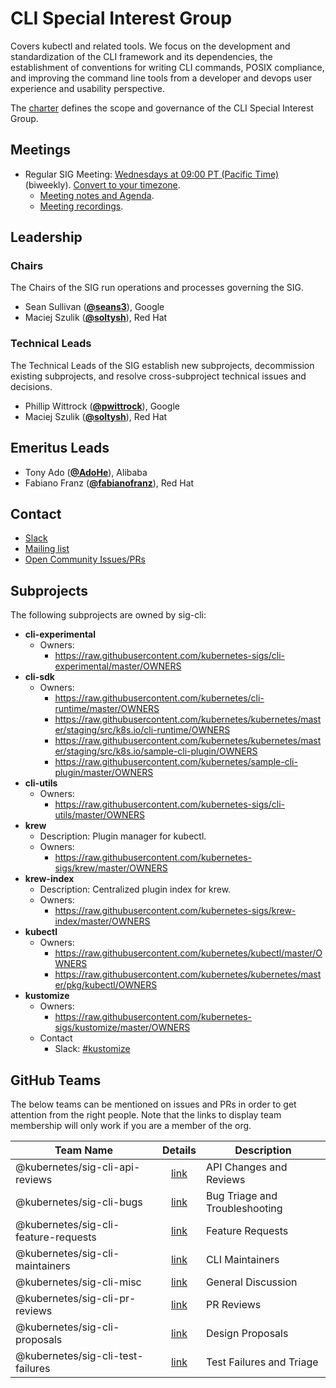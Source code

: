 <!---
This is an autogenerated file!

Please do not edit this file directly, but instead make changes to the
sigs.yaml file in the project root.

To understand how this file is generated, see https://git.k8s.io/community/generator/README.md
--->
# CLI Special Interest Group

Covers kubectl and related tools. We focus on the development and standardization of the CLI framework and its dependencies, the establishment of conventions for writing CLI commands, POSIX compliance, and improving the command line tools from a developer and devops user experience and usability perspective.

The [charter](charter.md) defines the scope and governance of the CLI Special Interest Group.

## Meetings
* Regular SIG Meeting: [Wednesdays at 09:00 PT (Pacific Time)](https://docs.google.com/document/d/1FQx0BPlkkl1Bn0c9ocVBxYIKojpmrS1CFP5h0DI68AE/edit) (biweekly). [Convert to your timezone](http://www.thetimezoneconverter.com/?t=09:00&tz=PT%20%28Pacific%20Time%29).
  * [Meeting notes and Agenda](https://docs.google.com/document/d/1r0YElcXt6G5mOWxwZiXgGu_X6he3F--wKwg-9UBc29I/edit?usp=sharing).
  * [Meeting recordings](https://www.youtube.com/playlist?list=PL69nYSiGNLP28HaTzSlFe6RJVxpFmbUvF).

## Leadership

### Chairs
The Chairs of the SIG run operations and processes governing the SIG.

* Sean Sullivan (**[@seans3](https://github.com/seans3)**), Google
* Maciej Szulik (**[@soltysh](https://github.com/soltysh)**), Red Hat

### Technical Leads
The Technical Leads of the SIG establish new subprojects, decommission existing
subprojects, and resolve cross-subproject technical issues and decisions.

* Phillip Wittrock (**[@pwittrock](https://github.com/pwittrock)**), Google
* Maciej Szulik (**[@soltysh](https://github.com/soltysh)**), Red Hat

## Emeritus Leads

* Tony Ado (**[@AdoHe](https://github.com/AdoHe)**), Alibaba
* Fabiano Franz (**[@fabianofranz](https://github.com/fabianofranz)**), Red Hat

## Contact
* [Slack](https://kubernetes.slack.com/messages/sig-cli)
* [Mailing list](https://groups.google.com/forum/#!forum/kubernetes-sig-cli)
* [Open Community Issues/PRs](https://github.com/kubernetes/community/labels/sig%2Fcli)

## Subprojects

The following subprojects are owned by sig-cli:
- **cli-experimental**
  - Owners:
    - https://raw.githubusercontent.com/kubernetes-sigs/cli-experimental/master/OWNERS
- **cli-sdk**
  - Owners:
    - https://raw.githubusercontent.com/kubernetes/cli-runtime/master/OWNERS
    - https://raw.githubusercontent.com/kubernetes/kubernetes/master/staging/src/k8s.io/cli-runtime/OWNERS
    - https://raw.githubusercontent.com/kubernetes/kubernetes/master/staging/src/k8s.io/sample-cli-plugin/OWNERS
    - https://raw.githubusercontent.com/kubernetes/sample-cli-plugin/master/OWNERS
- **cli-utils**
  - Owners:
    - https://raw.githubusercontent.com/kubernetes-sigs/cli-utils/master/OWNERS
- **krew**
  - Description: Plugin manager for kubectl.
  - Owners:
    - https://raw.githubusercontent.com/kubernetes-sigs/krew/master/OWNERS
- **krew-index**
  - Description: Centralized plugin index for krew.
  - Owners:
    - https://raw.githubusercontent.com/kubernetes-sigs/krew-index/master/OWNERS
- **kubectl**
  - Owners:
    - https://raw.githubusercontent.com/kubernetes/kubectl/master/OWNERS
    - https://raw.githubusercontent.com/kubernetes/kubernetes/master/pkg/kubectl/OWNERS
- **kustomize**
  - Owners:
    - https://raw.githubusercontent.com/kubernetes-sigs/kustomize/master/OWNERS
  - Contact
    - Slack: [#kustomize](https://kubernetes.slack.com/messages/kustomize)

## GitHub Teams

The below teams can be mentioned on issues and PRs in order to get attention from the right people.
Note that the links to display team membership will only work if you are a member of the org.

| Team Name | Details | Description |
| --------- |:-------:| ----------- |
| @kubernetes/sig-cli-api-reviews | [link](https://github.com/orgs/kubernetes/teams/sig-cli-api-reviews) | API Changes and Reviews |
| @kubernetes/sig-cli-bugs | [link](https://github.com/orgs/kubernetes/teams/sig-cli-bugs) | Bug Triage and Troubleshooting |
| @kubernetes/sig-cli-feature-requests | [link](https://github.com/orgs/kubernetes/teams/sig-cli-feature-requests) | Feature Requests |
| @kubernetes/sig-cli-maintainers | [link](https://github.com/orgs/kubernetes/teams/sig-cli-maintainers) | CLI Maintainers |
| @kubernetes/sig-cli-misc | [link](https://github.com/orgs/kubernetes/teams/sig-cli-misc) | General Discussion |
| @kubernetes/sig-cli-pr-reviews | [link](https://github.com/orgs/kubernetes/teams/sig-cli-pr-reviews) | PR Reviews |
| @kubernetes/sig-cli-proposals | [link](https://github.com/orgs/kubernetes/teams/sig-cli-proposals) | Design Proposals |
| @kubernetes/sig-cli-test-failures | [link](https://github.com/orgs/kubernetes/teams/sig-cli-test-failures) | Test Failures and Triage |

<!-- BEGIN CUSTOM CONTENT -->

<!-- END CUSTOM CONTENT -->
